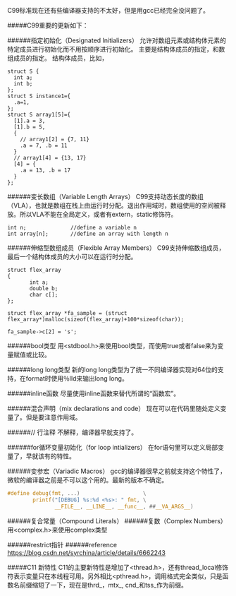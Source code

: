 C99标准现在还有些编译器支持的不太好，但是用gcc已经完全没问题了。

#####C99重要的更新如下：

######指定初始化（Designated Initializers）
允许对数组元素或结构体元素的特定成员进行初始化而不用按顺序进行初始化。 主要是结构体成员的指定，和数组成员的指定。
结构体成员，比如，
```
struct S {
  int a;
  int b;
};
struct S instance1={
  .a=1,
};
struct S array1[5]={
  [1].a = 3,
  [1].b = 5,
  {
    // array1[2] = {7, 11}
    .a = 7, .b = 11
  }
  // array1[4] = {13, 17}
  [4] = {
    .a = 13, .b = 17
  }
};
```

######变长数组（Variable Length Arrays）
C99支持动态长度的数组（VLA），也就是数组在栈上由运行时分配。退出作用域时，数组使用的空间被释放。所以VLA不能在全局定义，或者有extern，static修饰符。
```
int n;              //define a variable n
int array[n];       //define an array with length n
```

######伸缩型数组成员（Flexible Array Members）
C99支持伸缩数组成员，最后一个结构体成员的大小可以在运行时分配。
```
struct flex_array  
{  
       int a;  
       double b;  
       char c[];  
};  

struct flex_array *fa_sample = (struct flex_array*)malloc(sizeof(flex_array)+100*sizeof(char));

fa_sample->c[2] = 's';
```

######bool类型
用<stdbool.h>来使用bool类型，而使用true或者false来为变量赋值或比较。

######long long类型
新的long long类型为了统一不同编译器实现对64位的支持，在format时使用％lld来输出long long。

######inline函数
尽量使用inline函数来替代所谓的“函数宏”。

######混合声明（mix declarations and code）
现在可以在代码里随处定义变量了。但是要注意作用域。

######// 行注释
不解释，编译器早就支持了。

######for循环变量初始化（for loop intializers）
在for语句里可以定义局部变量了，早就该有的特性。

######变参宏（Variadic Macros）
gcc的编译器很早之前就支持这个特性了，微软的编译器之前是不可以这个用的。最新的版本不确定。
``` C
#define debug(fmt, ...)                    \
        printf("[DEBUG] %s:%d <%s>: " fmt, \
               __FILE__, __LINE__, __func__, ##__VA_ARGS__)
```
######复合常量（Compound Literals）
######复数（Complex Numbers）
用<complex.h>来使用complex类型

######restrict指针
######reference
https://blog.csdn.net/syrchina/article/details/6662243

#####C11 新特性
C11的主要新特性是增加了<thread.h>，还有thread_local修饰符表示变量只在本线程可用。另外相比<pthread.h>，调用格式完全类似，只是函数名前缀缩短了一下，现在是thrd_，mtx_, cnd_和tss_作为前缀。

